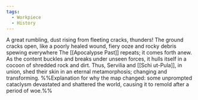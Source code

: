 ```yaml
---
tags:
  - Workpiece
  - History
---
```

A great rumbling, dust rising from fleeting cracks, thunders!
The ground cracks open, like a poorly healed wound, fiery ooze and rocky debris spewing everywhere
The [[Apocalypse Past]] repeats; it comes forth anew. 
As the content buckles and breaks under unseen forces, it hulls itself in a cocoon of shredded rock and dirt. 
Thus, Servilia and [[Schi ut-Pula]], in union, shed their skin in an eternal metamorphosis; changing and transforming.
%%Explanation for why the map changed: some unprompted cataclysm devastated and shattered the world, causing it to remold after a period of woe.%%